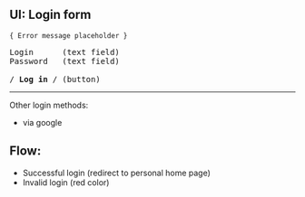 ## UI: Login form

    { Error message placeholder }

<pre>
Login      (text field)
Password   (text field)

/ <b>Log in</b> / (button)
</pre>

---

Other login methods:

- via google

## Flow:

- Successful login (redirect to personal home page)
- Invalid login (red color)
